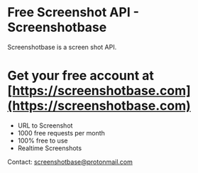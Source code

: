 # Free Screenshot API - Screenshotbase
Screenshotbase is a screen shot API.

# Get your free account at [https://screenshotbase.com](https://screenshotbase.com)

- URL to Screenshot
- 1000 free requests per month
- 100% free to use
- Realtime Screenshots

Contact: screenshotbase@protonmail.com
